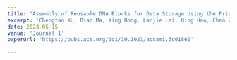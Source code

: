```yaml
---
title: "Assembly of Reusable DNA Blocks for Data Storage Using the Principle of Movable Type Printing"
excerpt: 'Chengtao Xu, Biao Ma, Xing Dong, Lanjie Lei, Qing Hao, Chao Zhao* and Hong Liu*,ACS Appl. Mater. Inter., 2023, 15, 20, 24097–24108.'
date: 2023-05-15
venue: 'Journal 1'
paperurl: 'https://pubs.acs.org/doi/10.1021/acsami.3c01860'

---
```

